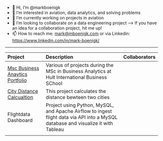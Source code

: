 - 👋 Hi, I’m @markboenigk
- 👀 I’m interested in aviation, data analytics, and solving problems
- 🌱 I’m currently working on projects in aviation
- 💞️ I’m looking to collaborate on a data engineering project --> If you have an idea for a collaboration project, hit me up! 
- 📫 How to reach me: mark@mboenigk.com or via Linkedin: https://www.linkedin.com/in/mark-boenigk/

***

| Project     | Description | Collaborators |
| :---        |    :----    |          ---: |
|[Msc Business Anaytics Portfolio](https://github.com/markboenigk/Msc_Business_Analytics_Portfolio)|Various of projects during the MSc in Business Analytics at Hult International Business SChool||
|[City Distance Calcualtion](https://github.com/markboenigk/Calculating-Distance-between-Cities)|This project calculates the distance bewteen two cities ||
|Flightdata Dashboard|Project using Python, MySQL, and Apache Airflow to ingest flight data via API into a MySQL database and visualize it with Tableau||
||||



<!---
markboenigk/markboenigk is a ✨ special ✨ repository because its `README.md` (this file) appears on your GitHub profile.
You can click the Preview link to take a look at your changes.
--->
